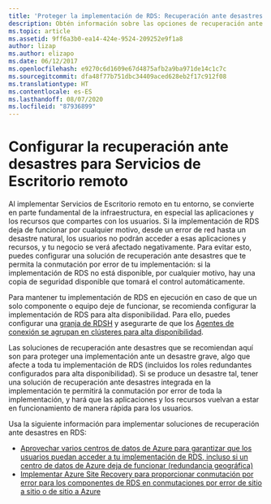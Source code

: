 ```yaml
---
title: 'Proteger la implementación de RDS: Recuperación ante desastres'
description: Obtén información sobre las opciones de recuperación ante desastres para Servicios de Escritorio remoto
ms.topic: article
ms.assetid: 9ff6a3b0-ea14-424e-9524-209252e9f1a8
author: lizap
ms.author: elizapo
ms.date: 06/12/2017
ms.openlocfilehash: e9270c6d1609e67d4875afb2a9ba971de14c1c7c
ms.sourcegitcommit: dfa48f77b751dbc34409aced628eb2f17c912f08
ms.translationtype: HT
ms.contentlocale: es-ES
ms.lasthandoff: 08/07/2020
ms.locfileid: "87936899"
---
```

# <a name="configure-disaster-recovery-for-remote-desktop-services"></a>Configurar la recuperación ante desastres para Servicios de Escritorio remoto

Al implementar Servicios de Escritorio remoto en tu entorno, se convierte en parte fundamental de la infraestructura, en especial las aplicaciones y los recursos que compartes con los usuarios. Si la implementación de RDS deja de funcionar por cualquier motivo, desde un error de red hasta un desastre natural, los usuarios no podrán acceder a esas aplicaciones y recursos, y tu negocio se verá afectado negativamente. Para evitar esto, puedes configurar una solución de recuperación ante desastres que te permita la conmutación por error de tu implementación: si la implementación de RDS no está disponible, por cualquier motivo, hay una copia de seguridad disponible que tomará el control automáticamente.

Para mantener tu implementación de RDS en ejecución en caso de que un solo componente o equipo deje de funcionar, se recomienda configurar la implementación de RDS para alta disponibilidad. Para ello, puedes configurar una [granja de RDSH](rds-scale-rdsh-farm.md) y asegurarte de que los [Agentes de conexión se agrupan en clústeres para alta disponibilidad](rds-connection-broker-cluster.md).

Las soluciones de recuperación ante desastres que se recomiendan aquí son para proteger una implementación ante un desastre grave, algo que afecte a toda tu implementación de RDS (incluidos los roles redundantes configurados para alta disponibilidad). Si se produce un desastre tal, tener una solución de recuperación ante desastres integrada en la implementación te permitirá la conmutación por error de toda la implementación, y hará que las aplicaciones y los recursos vuelvan a estar en funcionamiento de manera rápida para los usuarios.

Usa la siguiente información para implementar soluciones de recuperación ante desastres en RDS:

- [Aprovechar varios centros de datos de Azure para garantizar que los usuarios puedan acceder a tu implementación de RDS, incluso si un centro de datos de Azure deja de funcionar (redundancia geográfica)](rds-multi-datacenter-deployment.md)
- [Implementar Azure Site Recovery para proporcionar conmutación por error para los componentes de RDS en conmutaciones por error de sitio a sitio o de sitio a Azure](rds-disaster-recovery-with-azure.md)


